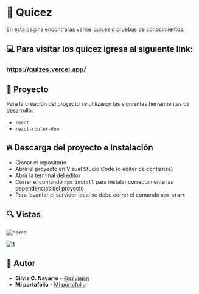 # 📌 Quicez

En esta pagina encontraras varios quicez o pruebas de conocimientos.

## 💻 Para visitar los quicez igresa al siguiente link:

### https://quizes.vercel.app/
    
## 💎 Proyecto

Para la creación del proyecto se utilizaron las siguientes herramientas de desarrollo:

* ```react```
* ```react-router-dom```

## 🔥 Descarga del proyecto e Instalación

* Clonar el repositorio
* Abrir el proyecto en Visual Studio Code (o editor de confianza)
* Abrir la terminal del editor
* Correr el comando ```npm install``` para instalar correctamente las dependencias del proyecto
* Para levantar el servidor local se debe correr el comando ```npm start```

## 🔍 Vistas

![home](https://user-images.githubusercontent.com/88461234/155859934-c0bf923e-a825-4901-a5dd-49b882a33282.png)

![1](https://user-images.githubusercontent.com/88461234/155859937-287ee1c0-9e9e-4aa6-ad03-c9b9a041c882.png)

## 🌟 Autor

* **Silvia C. Navarro**  - [@silviajcn](https://github.com/silviajcn)
* **Mi portafolio** - [Mi portafolio](https://mi-portafolio-personal.vercel.app/)
